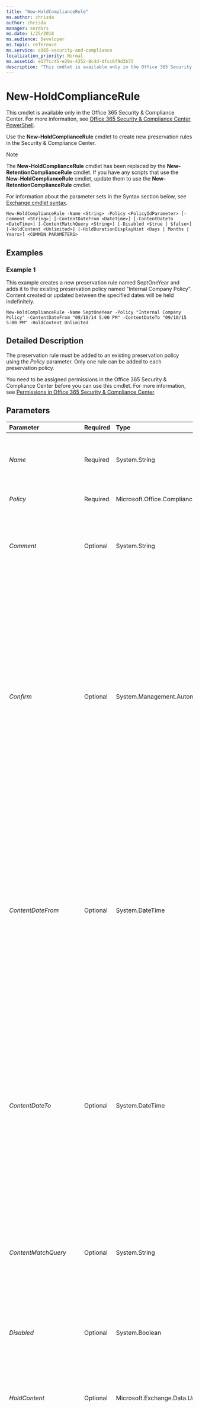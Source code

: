 ```yaml
---
title: "New-HoldComplianceRule"
ms.author: chrisda
author: chrisda
manager: serdars
ms.date: 1/25/2018
ms.audience: Developer
ms.topic: reference
ms.service: o365-security-and-compliance
localization_priority: Normal
ms.assetid: e177cc45-e29a-4352-8c4d-dfcc6f9d3b75
description: "This cmdlet is available only in the Office 365 Security &amp; Compliance Center. For more information, see Office 365 Security &amp; Compliance Center PowerShell."
---
```


# New-HoldComplianceRule

This cmdlet is available only in the Office 365 Security &amp; Compliance Center. For more information, see [Office 365 Security &amp; Compliance Center PowerShell](https://technet.microsoft.com/library/mt587091.aspx). 
  
Use the **New-HoldComplianceRule** cmdlet to create new preservation rules in the Security &amp; Compliance Center.
  
> [!NOTE]
> The **New-HoldComplianceRule** cmdlet has been replaced by the **New-RetentionComplianceRule** cmdlet. If you have any scripts that use the **New-HoldComplianceRule** cmdlet, update them to use the **New-RetentionComplianceRule** cmdlet.
  
For information about the parameter sets in the Syntax section below, see [Exchange cmdlet syntax](https://technet.microsoft.com/library/bb123552.aspx). 
  
```
New-HoldComplianceRule -Name <String> -Policy <PolicyIdParameter> [-Comment <String>] [-ContentDateFrom <DateTime>] [-ContentDateTo <DateTime>] [-ContentMatchQuery <String>] [-Disabled <$true | $false>] [-HoldContent <Unlimited>] [-HoldDurationDisplayHint <Days | Months | Years>] <COMMON PARAMETERS>

```

## Examples
<a name="Examples"> </a>

### Example 1

This example creates a new preservation rule named SeptOneYear and adds it to the existing preservation policy named "Internal Company Policy". Content created or updated between the specified dates will be held indefinitely.
  
```
New-HoldComplianceRule -Name SeptOneYear -Policy "Internal Company Policy" -ContentDateFrom "09/10/14 5:00 PM" -ContentDateTo "09/10/15 5:00 PM" -HoldContent Unlimited
```

## Detailed Description
<a name="DetailedDescription"> </a>

The preservation rule must be added to an existing preservation policy using the  _Policy_ parameter. Only one rule can be added to each preservation policy.
  
You need to be assigned permissions in the Office 365 Security &amp; Compliance Center before you can use this cmdlet. For more information, see [Permissions in Office 365 Security &amp; Compliance Center](https://go.microsoft.com/fwlink/p/?LinkId=511920). 
  
## Parameters
<a name="DetailedDescription"> </a>

|**Parameter**|**Required**|**Type**|**Description**|
|:-----|:-----|:-----|:-----|
| _Name_ <br/> |Required  <br/> |System.String  <br/> |The  _Name_ parameter specifies a unique name for the preservation rule. If the value contains spaces, enclose the value in quotation marks. <br/> |
| _Policy_ <br/> |Required  <br/> |Microsoft.Office.CompliancePolicy.Tasks.PolicyIdParameter  <br/> |The  _Policy_ parameter specifies the policy to contain the rule. <br/> |
| _Comment_ <br/> |Optional  <br/> |System.String  <br/> |The  _Comment_ parameter specifies an optional comment. If you specify a value that contains spaces, enclose the value in quotation marks ("), for example: `"This is an admin note"`.  <br/> |
| _Confirm_ <br/> |Optional  <br/> |System.Management.Automation.SwitchParameter  <br/> | The _Confirm_ switch specifies whether to show or hide the confirmation prompt. How this switch affects the cmdlet depends on if the cmdlet requires confirmation before proceeding. <br/>  Destructive cmdlets (for example, **Remove-\*** cmdlets) have a built-in pause that forces you to acknowledge the command before proceeding. For these cmdlets, you can skip the confirmation prompt by using this exact syntax: `-Confirm:$false`.  <br/>  Most other cmdlets (for example, **New-\*** and **Set-\*** cmdlets) don't have a built-in pause. For these cmdlets, specifying the _Confirm_ switch without a value introduces a pause that forces you acknowledge the command before proceeding. <br/> |
| _ContentDateFrom_ <br/> |Optional  <br/> |System.DateTime  <br/> |The  _ContentDateFrom_ parameter specifies the start date of the date range for content to include. <br/> Use the short date format that's defined in the **Regional Options** settings on the computer where you're running the command. For example, if the computer is configured to use the short date format _mm_/ _dd_/ _yyyy_, enter 09/01/2015 to specify September 1, 2015. You can enter the date only, or you can enter the date and time of day. If you enter the date and time of day, enclose the value in quotation marks ("), for example,"09/01/2015 5:00 PM".  <br/> |
| _ContentDateTo_ <br/> |Optional  <br/> |System.DateTime  <br/> |The  _ContentDateTo_ parameter specifies the end date of the date range for content to include. <br/> Use the short date format that's defined in the **Regional Options** settings on the computer where you're running the command. For example, if the computer is configured to use the short date format _mm_/ _dd_/ _yyyy_, enter 09/01/2015 to specify September 1, 2015. You can enter the date only, or you can enter the date and time of day. If you enter the date and time of day, enclose the value in quotation marks ("), for example,"09/01/2015 5:00 PM".  <br/> |
| _ContentMatchQuery_ <br/> |Optional  <br/> |System.String  <br/> |The  _ContentMatchQuery_ parameter specifies a content search filter. <br/> This parameter uses a text search string or a query that's formatted by using the Keyword Query Language (KQL). For more information about KQL, see [Keyword Query Language syntax reference](https://go.microsoft.com/fwlink/?LinkId=269603).  <br/> |
| _Disabled_ <br/> |Optional  <br/> |System.Boolean  <br/> |The  _Disabled_ parameter specifies whether the preservation rule is enabled or disabled. Valid input for this parameter is `$true` or `$false`. The default value is  `$false`.  <br/> |
| _HoldContent_ <br/> |Optional  <br/> |Microsoft.Exchange.Data.Unlimited  <br/> | The _HoldContent_ parameter specifies the hold duration for the preservation rule. Valid values are: <br/>  _An integer_: The hold duration in days.  <br/>  `Unlimited`: The content is held indefinitely.  <br/> |
| _HoldDurationDisplayHint_ <br/> |Optional  <br/> |Microsoft.Office.CompliancePolicy.PolicyEvaluation.HoldDurationHint  <br/> | The _HoldDurationDisplayHint_ parameter specifies the units that are used to display the preservation duration in the Security &amp; Compliance Center. Valid values are: <br/>  `Days` <br/>  `Months` <br/>  `Years` <br/>  For example, if this parameter is set to the value `Years`, and the  _HoldContent_ parameter is set to the value `365`, the Security &amp; Compliance Center will display **1 year** as the content hold duration. <br/> |
| _WhatIf_ <br/> |Optional  <br/> |System.Management.Automation.SwitchParameter  <br/> |This parameter is reserved for internal Microsoft use.  <br/> |
   
## Input Types
<a name="InputTypes"> </a>

To see the input types that this cmdlet accepts, see [Cmdlet Input and Output Types](http://go.microsoft.com/fwlink/p/?linkId=616387). If the Input Type field for a cmdlet is blank, the cmdlet doesn't accept input data. 
  
## Return Types
<a name="ReturnTypes"> </a>

To see the return types, which are also known as output types, that this cmdlet accepts, see [Cmdlet Input and Output Types](http://go.microsoft.com/fwlink/p/?linkId=616387). If the Output Type field is blank, the cmdlet doesn't return data. 
  

